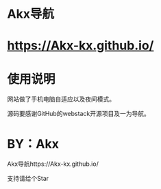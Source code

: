 # Akx导航
# https://Akx-kx.github.io/

# 使用说明

网站做了手机电脑自适应以及夜间模式。

源码要感谢GitHub的webstack开源项目及一为导航。

# BY：Akx

Akx导航https://Akx-kx.github.io/

支持请给个Star
